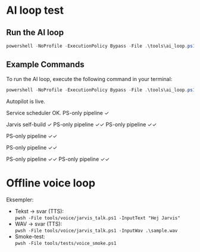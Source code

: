 ﻿# AI loop test

## Run the AI loop
```powershell
powershell -NoProfile -ExecutionPolicy Bypass -File .\tools\ai_loop.ps1
```

## Example Commands
To run the AI loop, execute the following command in your terminal:
```powershell
powershell -NoProfile -ExecutionPolicy Bypass -File .\tools\ai_loop.ps1
```
Autopilot is live.

Service scheduler OK.
PS-only pipeline ✓

Jarvis self-build ✓
PS-only pipeline ✓✓
PS-only pipeline ✓✓






PS-only pipeline ✓✓


PS-only pipeline ✓✓

PS-only pipeline ✓✓
PS-only pipeline ✓✓


# Offline voice loop

Eksempler:
- Tekst → svar (TTS):  
  `pwsh -File tools/voice/jarvis_talk.ps1 -InputText "Hej Jarvis"`
- WAV → svar (TTS):  
  `pwsh -File tools/voice/jarvis_talk.ps1 -InputWav .\sample.wav`
- Smoke-test:  
  `pwsh -File tools/tests/voice_smoke.ps1`










